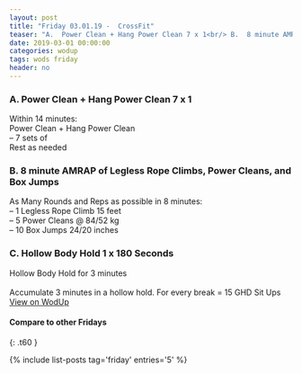 ```yaml
---
layout: post
title: "Friday 03.01.19 -  CrossFit"
teaser: "A.  Power Clean + Hang Power Clean 7 x 1<br/> B.  8 minute AMRAP of Legless Rope Climbs, Power Cleans, and Box Jumps<br/> C.  Hollow Body Hold 1 x 180 Seconds"
date: 2019-03-01 00:00:00
categories: wodup
tags: wods friday
header: no
---
```



<h3>A.  Power Clean + Hang Power Clean 7 x 1</h3>
Within 14 minutes:<br/>
Power Clean + Hang Power Clean<br/>– 7 sets of <br/>Rest as needed<br/>
<h3>B.  8 minute AMRAP of Legless Rope Climbs, Power Cleans, and Box Jumps</h3>
As Many Rounds and Reps as possible in 8 minutes:<br/>– 1 Legless Rope Climb 15 feet<br/>– 5 Power Cleans @ 84/52 kg<br/>– 10 Box Jumps 24/20 inches<br/>
<h3>C.  Hollow Body Hold 1 x 180 Seconds</h3>
Hollow Body Hold for 3 minutes<br/><br/>Accumulate 3 minutes in a hollow hold.  For every break = 15 GHD Sit Ups
<a href="https://www.wodup.com/gyms/asphodel/wods/13677" target="blank">View on WodUp</a>


#### Compare to other Fridays
{: .t60 }

{% include list-posts tag='friday' entries='5' %}